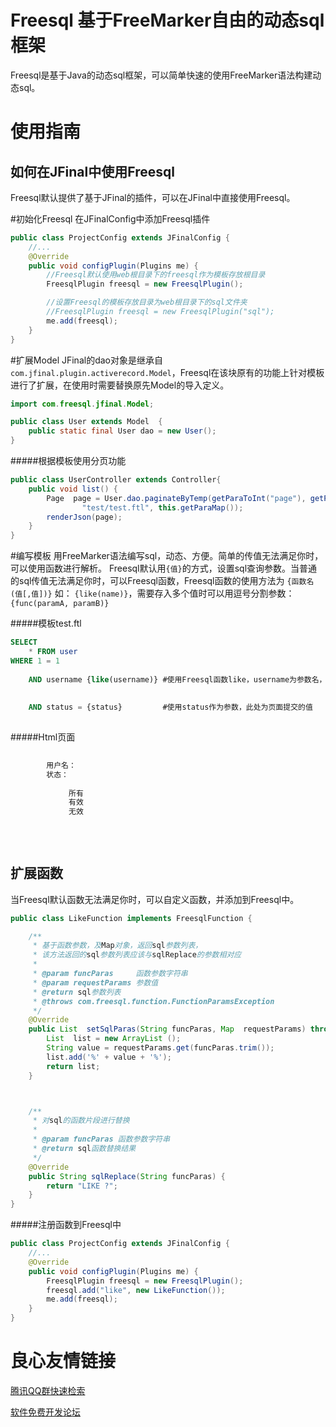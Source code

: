Freesql 基于FreeMarker自由的动态sql框架
==============================

Freesql是基于Java的动态sql框架，可以简单快速的使用FreeMarker语法构建动态sql。
    
使用指南
===================

如何在JFinal中使用Freesql
--------------------

Freesql默认提供了基于JFinal的插件，可以在JFinal中直接使用Freesql。

#初始化Freesql
在JFinalConfig中添加Freesql插件

```java
public class ProjectConfig extends JFinalConfig {
    //...
    @Override
    public void configPlugin(Plugins me) {
        //Freesql默认使用web根目录下的freesql作为模板存放根目录
        FreesqlPlugin freesql = new FreesqlPlugin();  

        //设置Freesql的模板存放目录为web根目录下的sql文件夹
        //FreesqlPlugin freesql = new FreesqlPlugin("sql");
        me.add(freesql);
    }
}
```

#扩展Model
JFinal的dao对象是继承自```com.jfinal.plugin.activerecord.Model```，Freesql在该块原有的功能上针对模板进行了扩展，在使用时需要替换原先Model的导入定义。

```java
import com.freesql.jfinal.Model;

public class User extends Model  {
    public static final User dao = new User();
}
```

#####根据模板使用分页功能

```java
public class UserController extends Controller{
    public void list() {
        Page  page = User.dao.paginateByTemp(getParaToInt("page"), getParaToInt("rows"), 
                "test/test.ftl", this.getParaMap());
        renderJson(page);
    }
}
```

#编写模板
用FreeMarker语法编写sql，动态、方便。简单的传值无法满足你时，可以使用函数进行解析。
Freesql默认用```{值}```的方式，设置sql查询参数。当普通的sql传值无法满足你时，可以Freesql函数，Freesql函数的使用方法为 ```{函数名(值[,值])}``` 如： ```{like(name)}```，需要存入多个值时可以用逗号分割参数：```{func(paramA, paramB)}```

#####模板test.ftl

```sql
SELECT
    * FROM user
WHERE 1 = 1
 
    AND username {like(username)} #使用Freesql函数like，username为参数名，此处为页面提交的值
 
 
    AND status = {status}         #使用status作为参数，此处为页面提交的值
 
```

#####Html页面

```html
     
        用户名： 
        状态：
         
             所有 
             有效 
             无效 
         
         
     
```


扩展函数
---------

当Freesql默认函数无法满足你时，可以自定义函数，并添加到Freesql中。

```java
public class LikeFunction implements FreesqlFunction {

    /**
     * 基于函数参数，及Map对象，返回sql参数列表，
     * 该方法返回的sql参数列表应该与sqlReplace的参数相对应
     *
     * @param funcParas     函数参数字符串
     * @param requestParams 参数值
     * @return sql参数列表
     * @throws com.freesql.function.FunctionParamsException
     */
    @Override
    public List  setSqlParas(String funcParas, Map  requestParams) throws FunctionParamsException {
        List  list = new ArrayList ();
        String value = requestParams.get(funcParas.trim());
        list.add('%' + value + '%');
        return list;
    }



    /**
     * 对sql的函数片段进行替换
     *
     * @param funcParas 函数参数字符串
     * @return sql函数替换结果
     */
    @Override
    public String sqlReplace(String funcParas) {
        return "LIKE ?";
    }
}
```

#####注册函数到Freesql中
```java
public class ProjectConfig extends JFinalConfig {
    //...
    @Override
    public void configPlugin(Plugins me) {
        FreesqlPlugin freesql = new FreesqlPlugin();
        freesql.add("like", new LikeFunction());
        me.add(freesql);
    }
}
```

 # 良心友情链接

[腾讯QQ群快速检索](http://u.720life.cn/s/8cf73f7c)

[软件免费开发论坛](http://u.720life.cn/s/bbb01dc0)